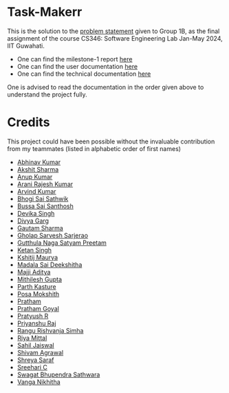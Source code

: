 # Task-Makerr

This is the solution to the [problem statement](./ps.pdf) given to Group 1B, as the final assignment of the course CS346: Software Engineering Lab
Jan-May 2024, IIT Guwahati.

- One can find the milestone-1 report [here](./Milestone-1.pdf)
- One can find the user documentation [here](./User%20Documentation)
- One can find the technical documentation [here](./Technical%20Documentation)

One is advised to read the documentation in the order given above to understand the project fully.

# Credits

This project could have been possible without the invaluable contribution from my teammates (listed in alphabetic order of first names)

- [Abhinav Kumar](https://github.com/Abhinav1-Kumar)
- [Akshit Sharma](https://github.com/akshit-iitg)
- [Anup Kumar](https://github.com/anupkumar1814)
- [Arani Rajesh Kumar](https://github.com/raxhub004)
- [Arvind Kumar](https://github.com/arvindfoujdar)
- [Bhogi Sai Sathwik](https://github.com/BHOGISAISATHWIK)
- [Bussa Sai Santhosh](https://github.com/saisanthoshbussa)
- [Devika Singh](https://github.com/devika-singh)
- [Divya Garg](https://github.com/divyagarg47)
- [Gautam Sharma](https://g-s01.github.io/)
- [Gholap Sarvesh Sarjerao](https://github.com/sarg19)
- [Gutthula Naga Satyam Preetam](https://github.com/Gnspreetam)
- [Ketan Singh](https://github.com/botketan)
- [Kshitij Maurya](https://github.com/mauryakshitij)
- [Madala Sai Deekshitha](https://github.com/msdsai)
- [Majji Aditya](https://github.com/adityamajji1654)
- [Mithilesh Gupta](https://github.com/Mithilesh8984)
- [Parth Kasture](https://github.com/parthkasture)
- [Posa Mokshith](https://github.com/Raghuveer22)
- [Pratham](https://github.com/Pratham1103)
- [Pratham Goyal](https://github.com/pratham1504)
- [Pratyush R](https://github.com/p8324r)
- [Priyanshu Raj](https://github.com/priyanshuraj30)
- [Rangu Rishvanja Simha](https://github.com/Rishvanja-27)
- [Riya Mittal](https://github.com/mit-riya)
- [Sahil Jaiswal](https://github.com/SahJaiswal)
- [Shivam Agrawal](https://github.com/Shivamagr1812)
- [Shreya Saraf](https://github.com/Shreya-Saraf7103)
- [Sreehari C](https://github.com/SreehariC)
- [Swagat Bhupendra Sathwara](https://github.com/SwagatBS19)
- [Vanga Nikhitha](https://github.com/Nikhitha284)
